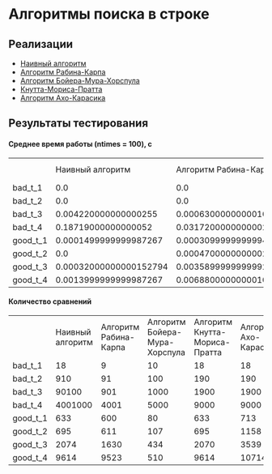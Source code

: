 # Алгоритмы поиска в строке

## Реализации

+ [Наивный алгоритм](/lab_1/algorithms/naive.py)
+ [Алгоритм Рабина-Карпа](/lab_1/algorithms/rabin_karp.py)
+ [Алгоритм Бойера-Мура-Хорспула](/lab_1/algorithms/boyer_moore.py)
+ [Кнутта-Мориса-Пратта](/lab_1/algorithms/knuth_moris_pratt.py)
+ [Алгоритм Ахо-Карасика](/lab_1/algorithms/aho_corasick.py)

## Результаты тестирования

#### Среднее время работы (ntimes = 100), с
|                                        |                        |                        |                               |                               |                        |
|----------------------------------------|------------------------|------------------------|-------------------------------|-------------------------------|------------------------|
|                                        | Наивный алгоритм       | Алгоритм Рабина-Карпа  | Алгоритм Бойера-Мура-Хорспула | Алгоритм Кнутта-Мориса-Пратта | Алгоритм Ахо-Карасика  |
| bad_t_1                                | 0.0                    | 0.0                    | 0.0001499999999987267         | 0.0                           | 0.0                    |
| bad_t_2                                | 0.0                    | 0.0                    | 0.0                           | 0.0                           | 0.0                    |
| bad_t_3                                | 0.004220000000000255   | 0.0006300000000010186  | 0.0003099999999994907         | 0.00047000000000025467        | 0.00047000000000025467 |
| bad_t_4                                | 0.18719000000000052    | 0.031720000000000255   | 0.0011000000000012734         | 0.0017099999999982173         | 0.002809999999999491   |
| good_t_1                               | 0.0001499999999987267  | 0.0003099999999994907  | 0.0001499999999987267         | 0.00016000000000076397        | 0.00032000000000152794 |
| good_t_2                               | 0.0                    | 0.00047000000000025467 | 0.0                           | 0.0001499999999987267         | 0.0003099999999994907  |
| good_t_3                               | 0.00032000000000152794 | 0.003589999999999236   | 0.00016000000000076397        | 0.0006300000000010186         | 0.00125                |
| good_t_4                               | 0.0013999999999987267  | 0.006880000000001019   | 0.00016000000000076397        | 0.0021900000000005092         | 0.002809999999999491   |

#### Количество сравнений
|                                        |                        |                        |                               |                               |                        |
|----------------------------------------|------------------------|------------------------|-------------------------------|-------------------------------|------------------------|
|                                        | Наивный алгоритм       | Алгоритм Рабина-Карпа  | Алгоритм Бойера-Мура-Хорспула | Алгоритм Кнутта-Мориса-Пратта | Алгоритм Ахо-Карасика  |
| bad_t_1                                | 18                     | 9                      | 10                            | 18                            | 18                     |
| bad_t_2                                | 910                    | 91                     | 100                           | 190                           | 190                    |
| bad_t_3                                | 90100                  | 901                    | 1000                          | 1900                          | 1900                   |
| bad_t_4                                | 4001000                | 4001                   | 5000                          | 9000                          | 9000                   |
| good_t_1                               | 633                    | 600                    | 80                            | 633                           | 713                    |
| good_t_2                               | 695                    | 611                    | 107                           | 695                           | 1158                   |
| good_t_3                               | 2074                   | 1630                   | 434                           | 2070                          | 3539                   |
| good_t_4                               | 9614                   | 9523                   | 510                           | 9614                          | 10714                  |


<!-- ![Результаты](Report.png) -->
